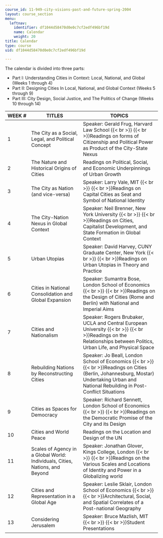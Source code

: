 ```yaml
---
course_id: 11-949-city-visions-past-and-future-spring-2004
layout: course_section
menu:
  leftnav:
    identifier: df1044d58470d0e0c7cf2edf496bf19d
    name: Calendar
    weight: 20
title: Calendar
type: course
uid: df1044d58470d0e0c7cf2edf496bf19d

---
```


The calendar is divided into three parts:

*   Part I: Understanding Cities in Context: Local, National, and Global (Weeks 1 through 4)
*   Part II: Designing Cities In Local, National, and Global Context (Weeks 5 through 9)
*   Part III: City Design, Social Justice, and The Politics of Change (Weeks 10 through 14)

| WEEK # | TITLES | TOPICS |
| --- | --- | --- |
| 1 | The City as a Social, Legal, and Political Concept | Speaker: Gerald Frug, Harvard Law School  {{< br >}}  {{< br >}}Readings on forms of Citizenship and Political Power as Product of the City-State Nexus |
| 2 | The Nature and Historical Origins of Cities | Readings on Political, Social, and Economic Underpinnings of Urban Growth |
| 3 | The City as Nation (and vice-versa) | Speaker: Larry Vale, MIT  {{< br >}}  {{< br >}}Readings on Capital Cities as Seat and Symbol of National Identity |
| 4 | The City-Nation Nexus in Global Context | Speaker: Neil Brenner, New York University  {{< br >}}  {{< br >}}Readings on Cities, Capitalist Development, and State Formation in Global Context |
| 5 | Urban Utopias | Speaker: David Harvey, CUNY Graduate Center, New York  {{< br >}}  {{< br >}}Readings on Urban Utopias in Theory and Practice |
| 6 | Cities in National Consolidation and Global Expansion | Speaker: Sumantra Bose, London School of Economics  {{< br >}}  {{< br >}}Readings on the Design of Cities (Rome and Berlin) with National and Imperial Aims |
| 7 | Cities and Nationalism | Speaker: Rogers Brubaker, UCLA and Central European University  {{< br >}}  {{< br >}}Readings on the Relationships between Politics, Urban Life, and Physical Space |
| 8 | Rebuilding Nations by Reconstructing Cities | Speaker: Jo Beall, London School of Economics  {{< br >}}  {{< br >}}Readings on Cities (Berlin, Johannesburg, Mostar) Undertaking Urban and National Rebuilding in Post-Conflict Situations |
| 9 | Cities as Spaces for Democracy | Speaker: Richard Sennett, London School of Economics  {{< br >}}  {{< br >}}Readings on the Democratic Promise of the City and its Design |
| 10 | Cities and World Peace | Readings on the Location and Design of the UN |
| 11 | Scales of Agency in a Global World: Individuals, Cities, Nations, and Beyond | Speaker: Jonathan Glover, Kings College, London  {{< br >}}  {{< br >}}Readings on the Various Scales and Locations of Identity and Power in a Globalizing world |
| 12 | Cities and Representation in a Global Age | Speaker: Leslie Sklair, London School of Economics  {{< br >}}  {{< br >}}Architectural, Social, and Spatial Correlates of a Post-national Geography |
| 13 | Considering Jerusalem | Speaker: Bruce Mazlish, MIT  {{< br >}}  {{< br >}}Student Presentations